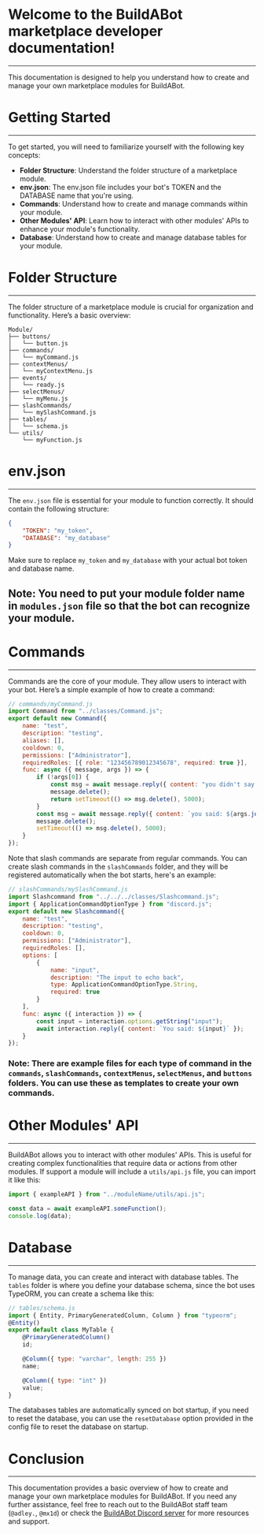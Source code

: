 # Welcome to the BuildABot marketplace developer documentation!
----
This documentation is designed to help you understand how to create and manage your own marketplace modules for BuildABot.

# Getting Started
----
To get started, you will need to familiarize yourself with the following key concepts:
- **Folder Structure**: Understand the folder structure of a marketplace module.
- **env.json**: The env.json file includes your bot's TOKEN and the DATABASE name that you're using.
- **Commands**: Understand how to create and manage commands within your module.
- **Other Modules' API**: Learn how to interact with other modules' APIs to enhance your module's functionality.
- **Database**: Understand how to create and manage database tables for your module.

# Folder Structure
----
The folder structure of a marketplace module is crucial for organization and functionality. Here’s a basic overview:

```
Module/
├── buttons/
│   └── button.js
├── commands/
│   └── myCommand.js
├── contextMenus/
│   └── myContextMenu.js
├── events/
│   └── ready.js
├── selectMenus/
│   └── myMenu.js
├── slashCommands/
│   └── mySlashCommand.js
├── tables/
│   └── schema.js
└── utils/
    └── myFunction.js
```

# env.json
----
The `env.json` file is essential for your module to function correctly. It should contain the following structure:
```json
{
    "TOKEN": "my_token",
    "DATABASE": "my_database"
}

```
Make sure to replace `my_token` and `my_database` with your actual bot token and database name.


## Note: You need to put your module folder name in `modules.json` file so that the bot can recognize your module.

# Commands
----
Commands are the core of your module. They allow users to interact with your bot. Here’s a simple example of how to create a command:
```javascript
// commands/myCommand.js
import Command from "../classes/Command.js";
export default new Command({
    name: "test",
    description: "testing",
    aliases: [],
    cooldown: 0,
    permissions: ["Administrator"],
    requiredRoles: [{ role: "123456789012345678", required: true }],
    func: async ({ message, args }) => {
        if (!args[0]) {
            const msg = await message.reply({ content: "you didn't say anything!" });
            message.delete();
            return setTimeout(() => msg.delete(), 5000);
        }
        const msg = await message.reply({ content: `you said: ${args.join(" ")}` });
        message.delete();
        setTimeout(() => msg.delete(), 5000);
    }
});
```

Note that slash commands are separate from regular commands. You can create slash commands in the `slashCommands` folder, and they will be registered automatically when the bot starts, here's an example:
```javascript
// slashCommands/mySlashCommand.js
import Slashcommand from "../../../classes/Slashcommand.js";
import { ApplicationCommandOptionType } from "discord.js";
export default new Slashcommand({
    name: "test",
    description: "testing",
    cooldown: 0,
    permissions: ["Administrator"],
    requiredRoles: [],
    options: [
        {
            name: "input",
            description: "The input to echo back",
            type: ApplicationCommandOptionType.String,
            required: true
        }
    ],
    func: async ({ interaction }) => {
        const input = interaction.options.getString("input");
        await interaction.reply({ content: `You said: ${input}` });
    }
});
```

### Note: There are example files for each type of command in the `commands`, `slashCommands`, `contextMenus`, `selectMenus`, and `buttons` folders. You can use these as templates to create your own commands.

# Other Modules' API
----
BuildABot allows you to interact with other modules' APIs. This is useful for creating complex functionalities that require data or actions from other modules. If support a module will include a `utils/api.js` file, you can import it like this:
```javascript
import { exampleAPI } from "../moduleName/utils/api.js";

const data = await exampleAPI.someFunction();
console.log(data);
```

# Database
----
To manage data, you can create and interact with database tables. The `tables` folder is where you define your database schema, since the bot uses TypeORM, you can create a schema like this:
```javascript
// tables/schema.js
import { Entity, PrimaryGeneratedColumn, Column } from "typeorm";
@Entity()
export default class MyTable {
    @PrimaryGeneratedColumn()
    id;

    @Column({ type: "varchar", length: 255 })
    name;

    @Column({ type: "int" })
    value;
}
```

The databases tables are automatically synced on bot startup, if you need to reset the database, you can use the `resetDatabase` option provided in the config file to reset the database on startup.

# Conclusion
----
This documentation provides a basic overview of how to create and manage your own marketplace modules for BuildABot.
If you need any further assistance, feel free to reach out to the BuildABot staff team (`@adley.`, `@mx1d`) or check the [BuildABot Discord server](https://discord.gg/Cs2a3qZDFg) for more resources and support.